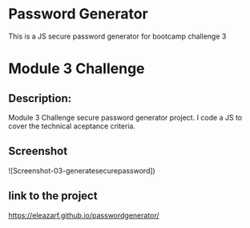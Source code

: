# Password Generator
This is a JS secure password generator for bootcamp challenge 3

# Module 3 Challenge

## Description:<br>
Module 3 Challenge secure password generator project. I code a JS to cover the technical aceptance criteria.<br>


## Screenshot<br>
![Screenshot-03-generatesecurepassword])
<br>

## link to the project <br>
https://eleazarf.github.io/passwordgenerator/<br>